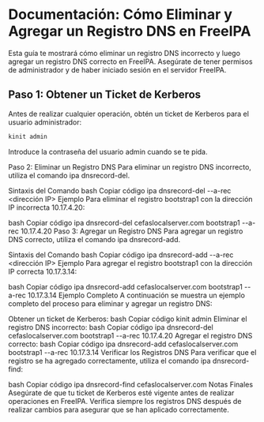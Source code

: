 # Documentación: Cómo Eliminar y Agregar un Registro DNS en FreeIPA

Esta guía te mostrará cómo eliminar un registro DNS incorrecto y luego agregar un registro DNS correcto en FreeIPA. Asegúrate de tener permisos de administrador y de haber iniciado sesión en el servidor FreeIPA.

## Paso 1: Obtener un Ticket de Kerberos

Antes de realizar cualquier operación, obtén un ticket de Kerberos para el usuario administrador:

```bash
kinit admin
```

Introduce la contraseña del usuario admin cuando se te pida.

Paso 2: Eliminar un Registro DNS
Para eliminar un registro DNS incorrecto, utiliza el comando ipa dnsrecord-del.

Sintaxis del Comando
bash
Copiar código
ipa dnsrecord-del <dominio> <nombre> --a-rec <dirección IP>
Ejemplo
Para eliminar el registro bootstrap1 con la dirección IP incorrecta 10.17.4.20:

bash
Copiar código
ipa dnsrecord-del cefaslocalserver.com bootstrap1 --a-rec 10.17.4.20
Paso 3: Agregar un Registro DNS
Para agregar un registro DNS correcto, utiliza el comando ipa dnsrecord-add.

Sintaxis del Comando
bash
Copiar código
ipa dnsrecord-add <dominio> <nombre> --a-rec <dirección IP>
Ejemplo
Para agregar el registro bootstrap1 con la dirección IP correcta 10.17.3.14:

bash
Copiar código
ipa dnsrecord-add cefaslocalserver.com bootstrap1 --a-rec 10.17.3.14
Ejemplo Completo
A continuación se muestra un ejemplo completo del proceso para eliminar y agregar un registro DNS:

Obtener un ticket de Kerberos:
bash
Copiar código
kinit admin
Eliminar el registro DNS incorrecto:
bash
Copiar código
ipa dnsrecord-del cefaslocalserver.com bootstrap1 --a-rec 10.17.4.20
Agregar el registro DNS correcto:
bash
Copiar código
ipa dnsrecord-add cefaslocalserver.com bootstrap1 --a-rec 10.17.3.14
Verificar los Registros DNS
Para verificar que el registro se ha agregado correctamente, utiliza el comando ipa dnsrecord-find:

bash
Copiar código
ipa dnsrecord-find cefaslocalserver.com
Notas Finales
Asegúrate de que tu ticket de Kerberos esté vigente antes de realizar operaciones en FreeIPA.
Verifica siempre los registros DNS después de realizar cambios para asegurar que se han aplicado correctamente.